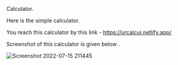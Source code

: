 Calculator.



Here is the simple calculator.





You reach this calculator by this link - https://urcalcui.netlify.app/







Screenshot of this calculator is given below .







![Screenshot 2022-07-15 211445](https://user-images.githubusercontent.com/106426051/179258249-ecb57dae-c59a-4920-9981-4b20c8559c5f.png)
